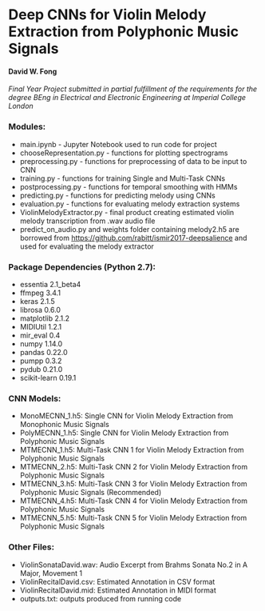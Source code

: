 # Deep CNNs for Violin Melody Extraction from Polyphonic Music Signals 
#### David W. Fong

*Final Year Project submitted in partial fulfillment of the requirements for the degree
BEng in Electrical and Electronic Engineering at Imperial College London* 

### Modules:
- main.ipynb - Jupyter Notebook used to run code for project
- chooseRepresentation.py - functions for plotting spectrograms
- preprocessing.py - functions for preprocessing of data to be input to CNN
- training.py - functions for training Single and Multi-Task CNNs
- postprocessing.py - functions for temporal smoothing with HMMs
- predicting.py - functions for predicting melody using CNNs
- evaluation.py - functions for evaluating melody extraction systems
- ViolinMelodyExtractor.py - final product creating estimated violin melody transcription from .wav audio file
- predict_on_audio.py and weights folder containing melody2.h5 are borrowed from 
https://github.com/rabitt/ismir2017-deepsalience and used for evaluating the melody extractor

### Package Dependencies (Python 2.7):
- essentia 2.1_beta4
- ffmpeg 3.4.1
- keras 2.1.5 
- librosa 0.6.0
- matplotlib 2.1.2
- MIDIUtil 1.2.1
- mir_eval 0.4
- numpy 1.14.0
- pandas 0.22.0
- pumpp 0.3.2
- pydub 0.21.0
- scikit-learn 0.19.1

### CNN Models: 
- MonoMECNN_1.h5: Single CNN for Violin Melody Extraction from Monophonic Music Signals
- PolyMECNN_1.h5: Single CNN for Violin Melody Extraction from Polyphonic Music Signals
- MTMECNN_1.h5: Multi-Task CNN 1 for Violin Melody Extraction from Polyphonic Music Signals
- MTMECNN_2.h5: Multi-Task CNN 2 for Violin Melody Extraction from Polyphonic Music Signals
- MTMECNN_3.h5: Multi-Task CNN 3 for Violin Melody Extraction from Polyphonic Music Signals (Recommended) 
- MTMECNN_4.h5: Multi-Task CNN 4 for Violin Melody Extraction from Polyphonic Music Signals
- MTMECNN_5.h5: Multi-Task CNN 5 for Violin Melody Extraction from Polyphonic Music Signals

### Other Files:
- ViolinSonataDavid.wav: Audio Excerpt from Brahms Sonata No.2 in A Major, Movement 1
- ViolinRecitalDavid.csv: Estimated Annotation in CSV format 
- ViolinRecitalDavid.mid: Estimated Annotation in MIDI format
- outputs.txt: outputs produced from running code
